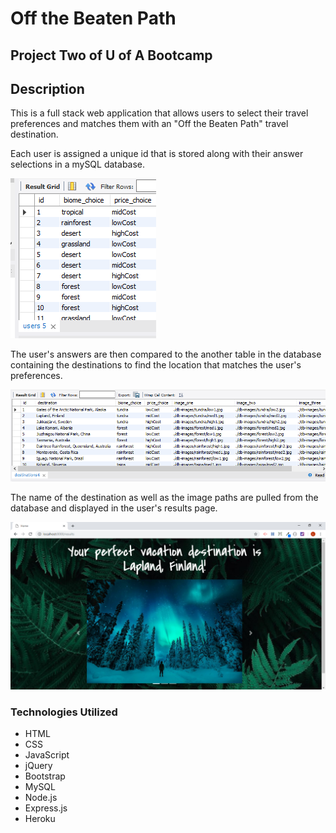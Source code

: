 # Off the Beaten Path
## Project Two of U of A Bootcamp

## Description 

This is a full stack web application that allows users to select their travel preferences and matches them with an "Off the Beaten Path" travel destination.

Each user is assigned a unique id that is stored along with their answer selections in a mySQL database.

![User Table](./screenshots/user-table.png)

The user's answers are then compared to the another table in the database containing the destinations to find the location that matches the user's preferences.

![Destination Table](./screenshots/destination-table.png)

The name of the destination as well as the image paths are pulled from the database and displayed in the user's results page.

![User Results](./screenshots/results.png)


### Technologies Utilized

* HTML
* CSS
* JavaScript
* jQuery
* Bootstrap
* MySQL
* Node.js
* Express.js
* Heroku